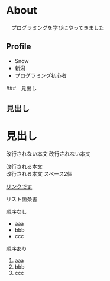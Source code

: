 # About
　プログラミングを学びにやってきました

## Profile
- Snow
- 新潟
- プログラミング初心者

###　見出し
## 見出し
# 見出し

改行されない本文
改行されない本文

改行される本文  
改行される本文 スペース2個

[リンクです](www.google.com)

リスト箇条書

順序なし
- aaa
- bbb
- ccc

順序あり
1. aaa
2. bbb
3. ccc
